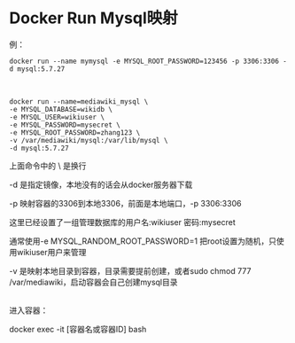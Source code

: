 # Docker Run Mysql映射

例：

```
docker run --name mymysql -e MYSQL_ROOT_PASSWORD=123456 -p 3306:3306 -d mysql:5.7.27
```

<br/>

```
docker run --name=mediawiki_mysql \
-e MYSQL_DATABASE=wikidb \
-e MYSQL_USER=wikiuser \
-e MYSQL_PASSWORD=mysecret \
-e MYSQL_ROOT_PASSWORD=zhang123 \
-v /var/mediawiki/mysql:/var/lib/mysql \
-d mysql:5.7.27
```

上面命令中的 \ 是换行

-d 是指定镜像，本地没有的话会从docker服务器下载

-p 映射容器的3306到本地3306，前面是本地端口，-p 3306:3306

这里已经设置了一组管理数据库的用户名:wikiuser 密码:mysecret

通常使用-e MYSQL_RANDOM_ROOT_PASSWORD=1 把root设置为随机，只使用wikiuser用户来管理

-v 是映射本地目录到容器，目录需要提前创建，或者sudo chmod 777 /var/mediawiki，启动容器会自己创建mysql目录

<br/>
进入容器：

docker exec -it [容器名或容器ID] bash

